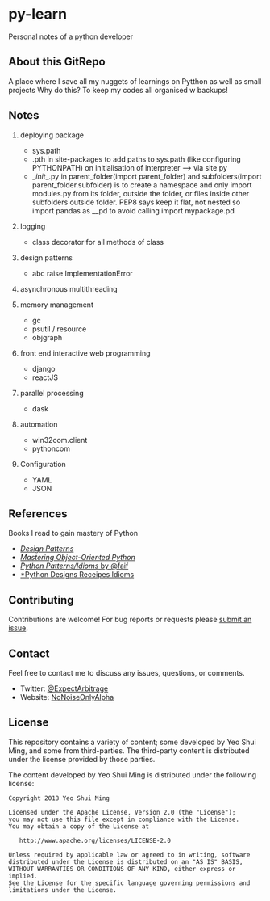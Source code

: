 # py-learn

Personal notes of a python developer

## About this GitRepo

A place where I save all my nuggets of learnings on Pytthon as well as small projects
Why do this? To keep my codes all organised w backups!

## Notes

1. deploying package 
    - sys.path
    - .pth in site-packages to add paths to sys.path (like configuring PYTHONPATH) on initialisation of interpreter --> via site.py
    - \__init__.py in parent_folder(import parent_folder) and subfolders(import parent_folder.subfolder) is to create a namespace and            only import modules.py from its folder, outside the folder, or files inside other subfolders outside folder. PEP8 says keep it          flat, not nested so import pandas as __pd to avoid calling import mypackage.pd 

2. logging 
    - class decorator for all methods of class

3. design patterns
    - abc raise ImplementationError

4. asynchronous multithreading

5. memory management
    - gc
    - psutil / resource
    - objgraph

6. front end interactive web programming
    - django
    - reactJS

7. parallel processing
    - dask

8. automation
    - win32com.client
    - pythoncom

9. Configuration
    - YAML
    - JSON

## References

Books I read to gain mastery of Python

- [*Design Patterns*](https://sourcemaking.com/design_patterns/)
- [*Mastering Object-Oriented Python*](https://www.bookdepository.com/Mastering-Object-Oriented-Python-Steven-Lott/9781783280971?ref=grid-view&qid=1520657285926&sr=1-1)
- [*Python Patterns/Idioms* by @faif](https://github.com/faif/python-patterns)
- [*Python Designs Receipes Idioms](http://python-3-patterns-idioms-test.readthedocs.io/)

## Contributing

Contributions are welcome!  For bug reports or requests please [submit an issue](https://github.com/BigPyQuant/silver-adventure/issues).

## Contact

Feel free to contact me to discuss any issues, questions, or comments.

* Twitter: [@ExpectArbitrage](https://twitter.com/ExpectArbitrage)
* Website: [NoNoiseOnlyAlpha](https://nonoiseonlyalpha.wordpress.com/)

## License

This repository contains a variety of content; some developed by Yeo Shui Ming, and some from third-parties.  The third-party content is distributed under the license provided by those parties.

The content developed by Yeo Shui Ming is distributed under the following license:

    Copyright 2018 Yeo Shui Ming

    Licensed under the Apache License, Version 2.0 (the "License");
    you may not use this file except in compliance with the License.
    You may obtain a copy of the License at

       http://www.apache.org/licenses/LICENSE-2.0

    Unless required by applicable law or agreed to in writing, software
    distributed under the License is distributed on an "AS IS" BASIS,
    WITHOUT WARRANTIES OR CONDITIONS OF ANY KIND, either express or implied.
    See the License for the specific language governing permissions and
    limitations under the License.

